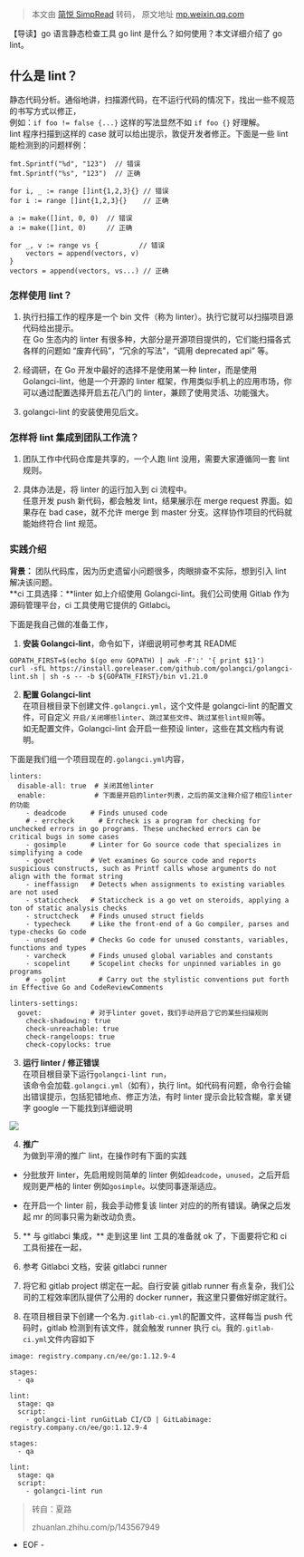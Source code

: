 > 本文由 [简悦 SimpRead](http://ksria.com/simpread/) 转码， 原文地址 [mp.weixin.qq.com](https://mp.weixin.qq.com/s?__biz=MjM5OTA1MDUyMA==&mid=2655465109&idx=4&sn=ef952abc23a1d6f75a7e603d19c9d61f&chksm=bd72e2e28a056bf41ef23730551bab0d53a8c40fa9ffff980ee0e089d9966b82173dc72d4a4c&scene=21#wechat_redirect)

【导读】go 语言静态检查工具 go lint 是什么？如何使用？本文详细介绍了 go lint。  

什么是 lint？
---------

静态代码分析。通俗地讲，扫描源代码，在不运行代码的情况下，找出一些不规范的书写方式以修正，  
例如：`if foo != false {...}` 这样的写法显然不如 `if foo {}` 好理解。  
lint 程序扫描到这样的 case 就可以给出提示，敦促开发者修正。下面是一些 lint 能检测到的问题样例：

```
fmt.Sprintf("%d", "123")  // 错误
fmt.Sprintf("%s", "123")  // 正确

for i, _ := range []int{1,2,3}{} // 错误
for i := range []int{1,2,3}{}    // 正确

a := make([]int, 0, 0)  // 错误
a := make([]int, 0)     // 正确

for _, v := range vs {          // 错误
    vectors = append(vectors, v)
}
vectors = append(vectors, vs...) // 正确
```

### 怎样使用 lint？

1.  执行扫描工作的程序是一个 bin 文件（称为 linter）。执行它就可以扫描项目源代码给出提示。  
    在 Go 生态内的 linter 有很多种，大部分是开源项目提供的，它们能扫描各式各样的问题如 “废弃代码”，“冗余的写法”，“调用 deprecated api” 等。
    
2.  经调研，在 Go 开发中最好的选择不是使用某一种 linter，而是使用 Golangci-lint，他是一个开源的 linter 框架，作用类似手机上的应用市场，你可以通过配置选择开启五花八门的 linter，兼顾了使用灵活、功能强大。
    
3.  golangci-lint 的安装使用见后文。
    

### 怎样将 lint 集成到团队工作流？

1.  团队工作中代码仓库是共享的，一个人跑 lint 没用，需要大家遵循同一套 lint 规则。
    
2.  具体办法是，将 linter 的运行加入到 ci 流程中。  
    任意开发 push 新代码，都会触发 lint，结果展示在 merge request 界面。如果存在 bad case，就不允许 merge 到 master 分支。这样协作项目的代码就能始终符合 lint 规范。
    

### 实践介绍

**背景：** 团队代码库，因为历史遗留小问题很多，肉眼排查不实际，想到引入 lint 解决该问题。  
**ci 工具选择：**linter 如上介绍使用 Golangci-lint。我们公司使用 Gitlab 作为源码管理平台，ci 工具使用它提供的 Gitlabci。

下面是我自己做的准备工作，

1.  **安装 Golangci-lint**，命令如下，详细说明可参考其 README
    

```
GOPATH_FIRST=$(echo $(go env GOPATH) | awk -F':' '{ print $1}')
curl -sfL https://install.goreleaser.com/github.com/golangci/golangci-lint.sh | sh -s -- -b ${GOPATH_FIRST}/bin v1.21.0
```

2. **配置 Golangci-lint**  
在项目根目录下创建文件`.golangci.yml`，这个文件是 golangci-lint 的配置文件，可自定义 `开启/关闭哪些linter`、`跳过某些文件`、`跳过某些lint规则`等。  
如无配置文件，Golangci-lint 会开启一些预设 linter，这些在其文档内有说明。

下面是我们组一个项目现在的`.golangci.yml`内容，

```
linters:
  disable-all: true  # 关闭其他linter
  enable:            # 下面是开启的linter列表，之后的英文注释介绍了相应linter的功能
    - deadcode      # Finds unused code
    # - errcheck      # Errcheck is a program for checking for unchecked errors in go programs. These unchecked errors can be critical bugs in some cases
    - gosimple      # Linter for Go source code that specializes in simplifying a code
    - govet         # Vet examines Go source code and reports suspicious constructs, such as Printf calls whose arguments do not align with the format string
    - ineffassign   # Detects when assignments to existing variables are not used
    - staticcheck   # Staticcheck is a go vet on steroids, applying a ton of static analysis checks
    - structcheck   # Finds unused struct fields
    - typecheck     # Like the front-end of a Go compiler, parses and type-checks Go code
    - unused        # Checks Go code for unused constants, variables, functions and types
    - varcheck      # Finds unused global variables and constants
    - scopelint     # Scopelint checks for unpinned variables in go programs
    # - golint        # Carry out the stylistic conventions put forth in Effective Go and CodeReviewComments

linters-settings:
  govet:            # 对于linter govet，我们手动开启了它的某些扫描规则
    check-shadowing: true
    check-unreachable: true
    check-rangeloops: true
    check-copylocks: true
```

3. **运行 linter / 修正错误**  
在项目根目录下运行`golangci-lint run`，  
该命令会加载`.golangci.yml`（如有），执行 lint。如代码有问题，命令行会输出错误提示，包括犯错地点、修正方法，有时 linter 提示会比较含糊，拿关键字 google 一下能找到详细说明

![](https://mmbiz.qpic.cn/mmbiz_jpg/IgylNib7ZE2K1673lf1xWWjQxAVKTM8uvoibtjmrsT9lxPDoH2OLiaweR9D5pCeiaq0ucUdHTxr6ictUOfkYYxic6nsA/640?wx_fmt=jpeg)

4. **推广**  
为做到平滑的推广 lint，在操作时有下面的实践  

*   分批放开 linter，先启用规则简单的 linter 例如`deadcode`，`unused`，之后开启规则更严格的 linter 例如`gosimple`。以使同事逐渐适应。
    
*   在开启一个 linter 前，我会手动修复该 linter 对应的的所有错误。确保之后发起 mr 的同事只需为新改动负责。
    

5. ** 与 gitlabci 集成，** 走到这里 lint 工具的准备就 ok 了，下面要将它和 ci 工具衔接在一起，

1.  参考 Gitlabci 文档，安装 gitlabci runner
    
2.  将它和 gitlab project 绑定在一起。自行安装 gitlab runner 有点复杂，我们公司的工程效率团队提供了公用的 docker runner，我这里只要做好绑定就行。
    
3.  在项目根目录下创建一个名为`.gitlab-ci.yml`的配置文件，这样每当 push 代码时，gitlab 检测到有该文件，就会触发 runner 执行 ci。我的`.gitlab-ci.yml`文件内容如下
    

```
image: registry.company.cn/ee/go:1.12.9-4

stages:
  - qa

lint:
  stage: qa
  script:
    - golangci-lint runGitLab CI/CD | GitLabimage: registry.company.cn/ee/go:1.12.9-4

stages:
  - qa

lint:
  stage: qa
  script:
    - golangci-lint run
```

> 转自：夏路
> 
> zhuanlan.zhihu.com/p/143567949

- EOF -
